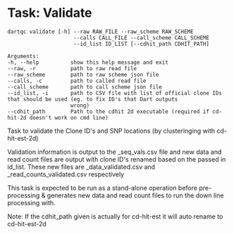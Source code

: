 # Task: Validate

```
dartqc validate [-h] --raw RAW_FILE --raw_scheme RAW_SCHEME
                     --calls CALL_FILE --call_scheme CALL_SCHEME
                     --id_list ID_LIST [--cdhit_path CDHIT_PATH]

Arguments:
-h, --help          show this help message and exit
--raw, -r           path to raw read file
--raw_scheme        path to raw scheme json file
--calls, -c         path to called read file
--call_scheme       path to call scheme json file
--id_list, -i       path to CSV file with list of official clone IDs that should be used (eg. to fix ID's that Dart outputs
                    wrong)
--cdhit_path        Path to the cdhit 2d executable (required if cd-hit-2d doesn't work on cmd line)
```

Task to validate the Clone ID's and SNP locations (by clusteringing with cd-hit-est-2d)

Validation information is output to the <project>_seq_vals.csv file and new data and read count files are output with
clone ID's renamed based on the passed in id_list.  These new files are <project>_data_validated.csv and
<project>_read_counts_validated.csv respectively

This task is expected to be run as a stand-alone operation before pre-processing & generates new data and read count files to run the down line processing with.

Note:  If the cdhit_path given is actually for cd-hit-est it will auto rename to cd-hit-est-2d